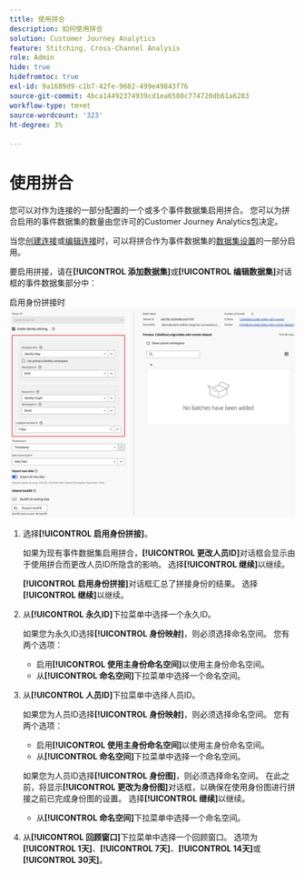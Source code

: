 ```yaml
---
title: 使用拼合
description: 如何使用拼合
solution: Customer Journey Analytics
feature: Stitching, Cross-Channel Analysis
role: Admin
hide: true
hidefromtoc: true
exl-id: 9a1689d9-c1b7-42fe-9682-499e49843f76
source-git-commit: 4bca14492374939cd1ea6508c774720db61a6283
workflow-type: tm+mt
source-wordcount: '323'
ht-degree: 3%

---
```


# 使用拼合

您可以对作为连接的一部分配置的一个或多个事件数据集启用拼合。 您可以为拼合启用的事件数据集的数量由您许可的Customer Journey Analytics包决定。

当您[创建连接](/help/connections/create-connection.md#dataset-settings)或[编辑连接](/help/connections/create-connection.md)时，可以将拼合作为事件数据集的[数据集设置](/help/connections/manage-connections.md#edit-a-connection)的一部分启用。

要启用拼接，请在&#x200B;**[!UICONTROL 添加数据集]**&#x200B;或&#x200B;**[!UICONTROL 编辑数据集]**&#x200B;对话框的事件数据集部分中：

启用身份拼接时![身份拼接选项](assets/identity-stitching-ui.png)

1. 选择&#x200B;**[!UICONTROL 启用身份拼接]**。

   如果为现有事件数据集启用拼合，**[!UICONTROL 更改人员ID]**&#x200B;对话框会显示由于使用拼合而更改人员ID所隐含的影响。 选择&#x200B;**[!UICONTROL 继续]**&#x200B;以继续。

   **[!UICONTROL 启用身份拼接]**&#x200B;对话框汇总了拼接身份的结果。 选择&#x200B;**[!UICONTROL 继续]**&#x200B;以继续。

1. 从&#x200B;**[!UICONTROL 永久ID]**&#x200B;下拉菜单中选择一个永久ID。

   如果您为永久ID选择&#x200B;**[!UICONTROL 身份映射]**，则必须选择命名空间。 您有两个选项：

   * 启用&#x200B;**[!UICONTROL 使用主身份命名空间]**&#x200B;以使用主身份命名空间。
   * 从&#x200B;**[!UICONTROL 命名空间]**&#x200B;下拉菜单中选择一个命名空间。

1. 从&#x200B;**[!UICONTROL 人员ID]**&#x200B;下拉菜单中选择人员ID。

   如果您为人员ID选择&#x200B;**[!UICONTROL 身份映射]**，则必须选择命名空间。 您有两个选项：

   * 启用&#x200B;**[!UICONTROL 使用主身份命名空间]**&#x200B;以使用主身份命名空间。
   * 从&#x200B;**[!UICONTROL 命名空间]**&#x200B;下拉菜单中选择一个命名空间。

   如果您为人员ID选择&#x200B;**[!UICONTROL 身份图]**，则必须选择命名空间。 在此之前，将显示&#x200B;**[!UICONTROL 更改为身份图]**&#x200B;对话框，以确保在使用身份图进行拼接之前已完成身份图的设置。 选择&#x200B;**[!UICONTROL 继续]**&#x200B;以继续。

   * 从&#x200B;**[!UICONTROL 命名空间]**&#x200B;下拉菜单中选择一个命名空间。


1. 从&#x200B;**[!UICONTROL 回顾窗口]**&#x200B;下拉菜单中选择一个回顾窗口。 选项为&#x200B;**[!UICONTROL 1天]**、**[!UICONTROL 7天]**、**[!UICONTROL 14天]**&#x200B;或&#x200B;**[!UICONTROL 30天]**。
